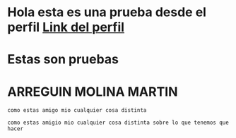 # Hola esta es una prueba desde el perfil [Link del perfil](https://github.com/MartinArreguinMolina)
# Estas son pruebas 
# ARREGUIN MOLINA MARTIN
```
como estas amigo mio cualquier cosa distinta
```

```
como estas amigio mio cualquier cosa distinta sobre lo que tenemos que hacer
```